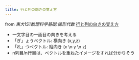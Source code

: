```yaml
---
title: 行と列の向きの覚え方
---
```


from *東大1S1数理科学基礎:線形代数*
[行と列の向きの覚え方](%E8%A1%8C%E3%81%A8%E5%88%97%E3%81%AE%E5%90%91%E3%81%8D%E3%81%AE%E8%A6%9A%E3%81%88%E6%96%B9.md)

* 一文字目の一画目の向きを考える
* 「ぎ」ょうベクトル: 横向き (x,y,z)
* 「れ」つベクトル: 縦向き (x \n y \n z)
* n列目/n行目は、ベクトルを重ねたイメージをすれば分かりそう
